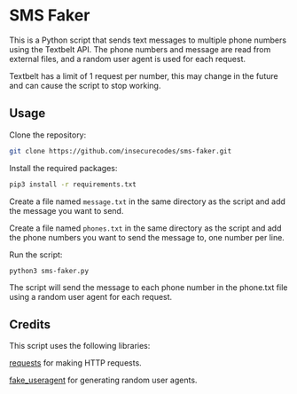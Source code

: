 # SMS Faker
This is a Python script that sends text messages to multiple phone numbers using the Textbelt API. The phone numbers and message are read from external files, and a random user agent is used for each request.

Textbelt has a limit of 1 request per number, this may change in the future and can cause the script to stop working.

## Usage
Clone the repository:

```bash
git clone https://github.com/insecurecodes/sms-faker.git
```

Install the required packages:


```bash
pip3 install -r requirements.txt
```

Create a file named `message.txt` in the same directory as the script and add the message you want to send.

Create a file named `phones.txt` in the same directory as the script and add the phone numbers you want to send the message to, one number per line.

Run the script:

```
python3 sms-faker.py
```
The script will send the message to each phone number in the phone.txt file using a random user agent for each request.

## Credits
This script uses the following libraries:

[requests](https://pypi.org/project/requests/) for making HTTP requests.

[fake_useragent](https://pypi.org/project/fake-useragent/) for generating random user agents.
